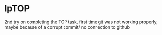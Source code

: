 # lpTOP
2nd try on completing the TOP task, first time git was not working properly, maybe because of a corrupt commit/ no connection to github